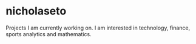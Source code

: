 # nicholaseto
Projects I am currently working on. I am interested in technology, finance, sports analytics and mathematics. 

